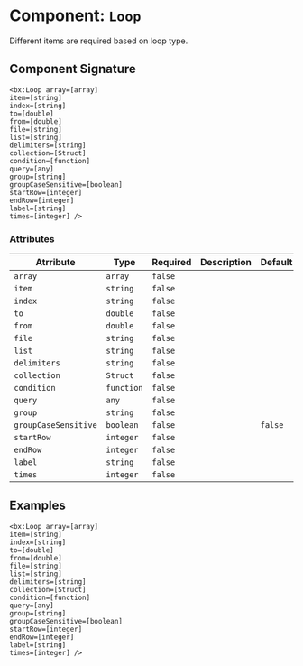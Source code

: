 [comment]: # (Note: This documentation is generated dynamically in the build process.  To modify the contents, change the javadoc on the _invoke method of the Component class)
# Component: `Loop`

Different items are required based on loop type.

## Component Signature

```
<bx:Loop array=[array]
item=[string]
index=[string]
to=[double]
from=[double]
file=[string]
list=[string]
delimiters=[string]
collection=[Struct]
condition=[function]
query=[any]
group=[string]
groupCaseSensitive=[boolean]
startRow=[integer]
endRow=[integer]
label=[string]
times=[integer] />
```

### Attributes


| Atrribute | Type | Required | Description | Default |
|----------|------|----------|-------------|---------|
| `array` | `array` | `false` |  |  |
| `item` | `string` | `false` |  |  |
| `index` | `string` | `false` |  |  |
| `to` | `double` | `false` |  |  |
| `from` | `double` | `false` |  |  |
| `file` | `string` | `false` |  |  |
| `list` | `string` | `false` |  |  |
| `delimiters` | `string` | `false` |  |  |
| `collection` | `Struct` | `false` |  |  |
| `condition` | `function` | `false` |  |  |
| `query` | `any` | `false` |  |  |
| `group` | `string` | `false` |  |  |
| `groupCaseSensitive` | `boolean` | `false` |  | `false` |
| `startRow` | `integer` | `false` |  |  |
| `endRow` | `integer` | `false` |  |  |
| `label` | `string` | `false` |  |  |
| `times` | `integer` | `false` |  |  |

## Examples

```
<bx:Loop array=[array]
item=[string]
index=[string]
to=[double]
from=[double]
file=[string]
list=[string]
delimiters=[string]
collection=[Struct]
condition=[function]
query=[any]
group=[string]
groupCaseSensitive=[boolean]
startRow=[integer]
endRow=[integer]
label=[string]
times=[integer] />
```
